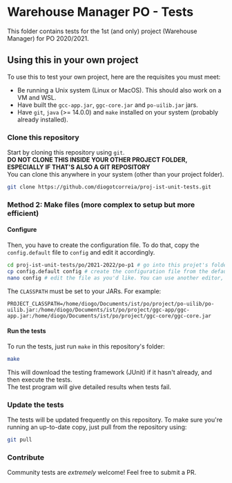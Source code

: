 # Warehouse Manager PO - Tests

This folder contains tests for the 1st (and only) project (Warehouse Manager) for PO 2020/2021.

## Using this in your own project

To use this to test your own project, here are the requisites you must meet:

- Be running a Unix system (Linux or MacOS). This should also work on a VM and WSL.
- Have built the `gcc-app.jar`, `ggc-core.jar` and `po-uilib.jar` jars.
- Have `git`, `java` (>= 14.0.0) and `make` installed on your system (probably already installed).

### Clone this repository

Start by cloning this repository using `git`.  
**DO NOT CLONE THIS INSIDE YOUR OTHER PROJECT FOLDER, ESPECIALLY IF THAT'S ALSO A GIT REPOSITORY**  
You can clone this anywhere in your system (other than your project folder).

```bash
git clone https://github.com/diogotcorreia/proj-ist-unit-tests.git
```

### Method 2: Make files (more complex to setup but more efficient)

#### Configure

Then, you have to create the configuration file.
To do that, copy the `config.default` file to `config` and edit it accordingly.

```bash
cd proj-ist-unit-tests/po/2021-2022/po-p1 # go into this projet's folder inside the repository's folder if you haven't already
cp config.default config # create the configuration file from the default
nano config # edit the file as you'd like. You can use another editor, like 'vim', 'code', etc.
```

The `CLASSPATH` must be set to your JARs. For example:

```
PROJECT_CLASSPATH=/home/diogo/Documents/ist/po/project/po-uilib/po-uilib.jar:/home/diogo/Documents/ist/po/project/ggc-app/ggc-app.jar:/home/diogo/Documents/ist/po/project/ggc-core/ggc-core.jar
```

#### Run the tests

To run the tests, just run `make` in this repository's folder:

```bash
make
```

This will download the testing framework (JUnit) if it hasn't already, and then execute the tests.  
The test program will give detailed results when tests fail.

### Update the tests

The tests will be updated frequently on this repository.
To make sure you're running an up-to-date copy, just pull from the repository using:

```bash
git pull
```

### Contribute

Community tests are _extremely_ welcome!
Feel free to submit a PR.
